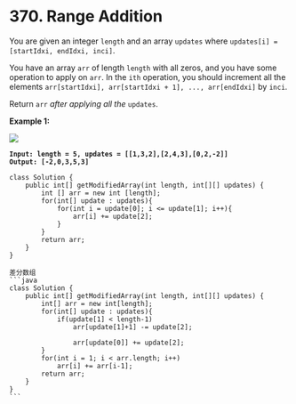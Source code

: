 # 370. Range Addition

You are given an integer `length` and an array `updates` where `updates[i] = [startIdxi, endIdxi, inci]`.

You have an array `arr` of length `length` with all zeros, and you have some operation to apply on `arr`. In the `ith` operation, you should increment all the elements `arr[startIdxi], arr[startIdxi + 1], ..., arr[endIdxi]` by `inci`.

Return `arr` _after applying all the_ `updates`.

&#x20;

**Example 1:**

![](https://assets.leetcode.com/uploads/2021/03/27/rangeadd-grid.jpg)

<pre><code><strong>Input: length = 5, updates = [[1,3,2],[2,4,3],[0,2,-2]]
</strong><strong>Output: [-2,0,3,5,3]
</strong></code></pre>

````
class Solution {
    public int[] getModifiedArray(int length, int[][] updates) {
        int [] arr = new int [length];
        for(int[] update : updates){
            for(int i = update[0]; i <= update[1]; i++){
                arr[i] += update[2];
            }
        }
        return arr;
    }
}

差分数组
```java
class Solution {
    public int[] getModifiedArray(int length, int[][] updates) {
        int[] arr = new int[length];
        for(int[] update : updates){
            if(update[1] < length-1)
                arr[update[1]+1] -= update[2];

                arr[update[0]] += update[2];
        }
        for(int i = 1; i < arr.length; i++)
            arr[i] += arr[i-1];
        return arr;
    }
}
```
````
